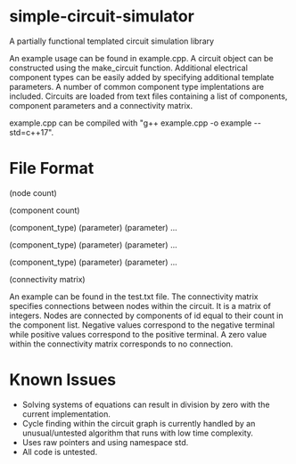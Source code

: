 # simple-circuit-simulator

A partially functional templated circuit simulation library

An example usage can be found in example.cpp. A circuit object can be constructed using the make_circuit function. Additional electrical component types can be easily added by specifying additional template parameters.  A number of common component type implentations are included. Circuits are loaded from text files containing a list of components, component parameters and a connectivity matrix.

example.cpp can be compiled with "g++ example.cpp -o example --std=c++17".

# File Format
 (node count)
 
 (component count)
 
 (component_type) (parameter) (parameter) ...
 
 (component_type) (parameter) (parameter) ...
  
 (component_type) (parameter) (parameter) ...

 (connectivity matrix)
  
  An example can be found in the test.txt file. The connectivity matrix specifies connections between nodes within the circuit. It is a matrix of integers. Nodes are connected by components of id equal to their count in the component list. Negative values correspond to the negative terminal while positive values correspond to the positive terminal. A zero value within the connectivity matrix corresponds to no connection.
  
 # Known Issues
 
 - Solving systems of equations can result in division by zero with the current implementation.
 - Cycle finding within the circuit graph is currently handled by an unusual/untested algorithm that runs with low time complexity.
 - Uses raw pointers and using namespace std.
 - All code is untested.

